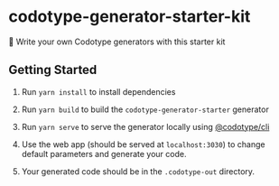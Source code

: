 # codotype-generator-starter-kit

:seedling: Write your own Codotype generators with this starter kit

## Getting Started

1. Run `yarn install` to install dependencies

2. Run `yarn build` to build the `codotype-generator-starter` generator

3. Run `yarn serve` to serve the generator locally using [@codotype/cli](https://www.npmjs.com/package/@codotype/cli)

4. Use the web app (should be served at `localhost:3030`) to change default parameters and generate your code.

5. Your generated code should be in the `.codotype-out` directory.
